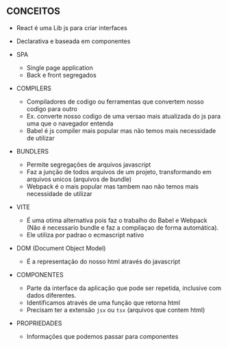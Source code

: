 ## CONCEITOS

- React é uma Lib js para criar interfaces
- Declarativa e baseada em componentes

- SPA
  - Single page application
  - Back e front segregados

- COMPILERS
  - Compiladores de codigo ou ferramentas que convertem nosso codigo para outro
  - Ex. converte nosso codigo de uma versao mais atualizada do js para uma que o navegador entenda
  - Babel é js compiler mais popular mas não temos mais necessidade de utilizar

- BUNDLERS
  - Permite segregações de arquivos javascript
  - Faz a junção de todos arquivos de um projeto, transformando em arquivos unicos (arquivos de bundle)
  - Webpack é o mais popular mas tambem nao não temos mais necessidade de utilizar

- VITE
  - É uma otima alternativa pois faz o trabalho do Babel e Webpack (Não é necessario bundle e faz a compilaçao de forma automática).
  - Ele utiliza por padrao o ecmascript nativo

- DOM (Document Object Model)
  - É a representação do nosso html através do javascript

- COMPONENTES
  - Parte da interface da aplicação que pode ser repetida, inclusive com dados diferentes.
  - Identificamos através de uma função que retorna html
  - Precisam ter a extensão `jsx` ou `tsx` (arquivos que contem html)

- PROPRIEDADES
  - Informações que podemos passar para componentes
